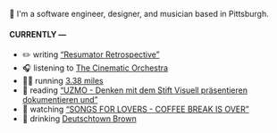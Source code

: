 👋 I'm a software engineer, designer, and musician based in Pittsburgh.

#### CURRENTLY —

* ✏️ writing [“Resumator Retrospective”](https://amoscato.com/journal/resumator-retrospective/)
* 🎧 listening to [The Cinematic Orchestra](https://www.last.fm/music/The+Cinematic+Orchestra/_/Postlude)
* 🏃‍♂️ running [3.38 miles](https://www.strava.com/activities/4034129560)
* 📘 reading [“UZMO - Denken mit dem Stift Visuell präsentieren dokumentieren und”](https://www.goodreads.com/book/show/22713395-uzmo---denken-mit-dem-stift-visuell-pr-sentieren-dokumentieren-und)
* 🍿 watching [“SONGS FOR LOVERS - COFFEE BREAK IS OVER”](https://youtu.be/aYYFmp9NBTk)
* 🍺 drinking [Deutschtown Brown](https://untappd.com/user/namoscato/checkin/939517929)
